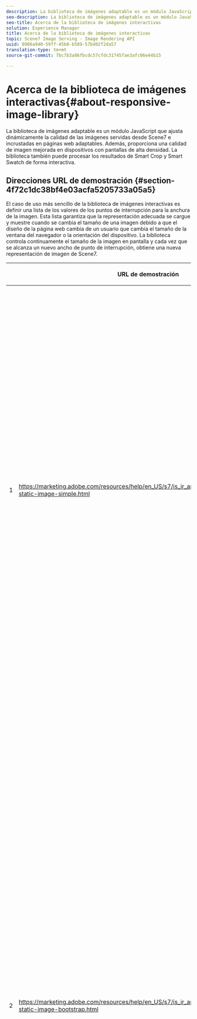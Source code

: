 ```yaml
---
description: La biblioteca de imágenes adaptable es un módulo JavaScript que ajusta dinámicamente la calidad de las imágenes servidas desde Scene7 e incrustadas en páginas web adaptables. Además, proporciona una calidad de imagen mejorada en dispositivos con pantallas de alta densidad. La biblioteca también puede procesar los resultados de Smart Crop y Smart Swatch de forma interactiva.
seo-description: La biblioteca de imágenes adaptable es un módulo JavaScript que ajusta dinámicamente la calidad de las imágenes servidas desde Scene7 e incrustadas en páginas web adaptables. Además, proporciona una calidad de imagen mejorada en dispositivos con pantallas de alta densidad. La biblioteca también puede procesar los resultados de Smart Crop y Smart Swatch de forma interactiva.
seo-title: Acerca de la biblioteca de imágenes interactivas
solution: Experience Manager
title: Acerca de la biblioteca de imágenes interactivas
topic: Scene7 Image Serving - Image Rendering API
uuid: 0906a940-59ff-45b0-b509-57bd02f2da57
translation-type: tm+mt
source-git-commit: 7bc7b3a86fbcdc57cfdc31745fae3afc06e44b15

---
```



# Acerca de la biblioteca de imágenes interactivas{#about-responsive-image-library}

La biblioteca de imágenes adaptable es un módulo JavaScript que ajusta dinámicamente la calidad de las imágenes servidas desde Scene7 e incrustadas en páginas web adaptables. Además, proporciona una calidad de imagen mejorada en dispositivos con pantallas de alta densidad. La biblioteca también puede procesar los resultados de Smart Crop y Smart Swatch de forma interactiva.

## Direcciones URL de demostración {#section-4f72c1dc38bf4e03acfa5205733a05a5}

El caso de uso más sencillo de la biblioteca de imágenes interactivas es definir una lista de los valores de los puntos de interrupción para la anchura de la imagen. Esta lista garantiza que la representación adecuada se cargue y muestre cuando se cambia el tamaño de una imagen debido a que el diseño de la página web cambia de un usuario que cambia el tamaño de la ventana del navegador o la orientación del dispositivo. La biblioteca controla continuamente el tamaño de la imagen en pantalla y cada vez que se alcanza un nuevo ancho de punto de interrupción, obtiene una nueva representación de imagen de Scene7.

<table id="table_3D3D3991B802461A888E1093C1217D26"> 
 <thead> 
  <tr> 
   <th colname="col01" class="entry"> </th> 
   <th colname="col1" class="entry"> <p>URL de demostración </p> </th> 
   <th colname="col2" class="entry"> <p>Descripción </p> </th> 
  </tr> 
 </thead>
 <tbody> 
  <tr> 
   <td colname="col01"> <p>1 </p> </td> 
   <td colname="col1"> <p> <a href="https://marketing.adobe.com/resources/help/en_US/s7/is_ir_api/is_api/samples/responsive-static-image-simple.html" scope="external" format="https"> https://marketing.adobe.com/resources/help/en_US/s7/is_ir_api/is_api/samples/responsive-static-image-simple.html </a> </p> <p> 
     <!-- http://sasha.s7qa.com/jira-bugs/S7-7729/responsive-static-image-simple.htm--> </p> </td> 
   <td colname="col2"> <p>A continuación se muestra un ejemplo sencillo en el que la imagen adaptable se encuentra dentro de un contenedor que toma el 50 % del ancho de la página web. Cada vez que se cambia el tamaño de la ventana del navegador, cambia el ancho del contenedor. Cuando la anchura de la imagen alcanza uno de los puntos de interrupción configurados (definidos en 200, 400, 600 y 800 píxeles con fines ilustrativos), se descarga y muestra una nueva representación. El objetivo es evitar la carga de imágenes grandes innecesarias y ahorrar ancho de banda de red. </p> <p>Haga clic en la URL para abrir la página web, cambiar el tamaño de la ventana del explorador y supervisar el tráfico de red. </p> </td> 
  </tr> 
  <tr> 
   <td colname="col01"> <p>2 </p> </td> 
   <td colname="col1"> <p> <a href="https://marketing.adobe.com/resources/help/en_US/s7/is_ir_api/is_api/samples/responsive-static-image-bootstrap.html" format="https" scope="external"> https://marketing.adobe.com/resources/help/en_US/s7/is_ir_api/is_api/samples/responsive-static-image-bootstrap.html </a> </p> <p> 
     <!-- http://sasha.s7qa.com/jira-bugs/S7-7729/responsive-static-image-bootstrap.htm--> </p> </td> 
   <td colname="col2"> <p>El siguiente ejemplo de Bootstrap ilustra el mismo caso de uso en una página web. Según la CSS de Bootstrap, la celda de diseño a la que se agrega la imagen adaptable puede tener una de las siguientes anchuras: 360, 720 y 940 píxeles. Estos son los valores exactos que se pasan como puntos de interrupción a la biblioteca de imágenes interactivas. Scene7 garantiza el uso eficaz del ancho de banda de la red del cliente. Además, garantiza que la imagen se muestre con el tamaño exacto necesario, dado el diseño de la página web actual, sin que ningún artefacto visual pueda cambiar la escala del navegador del cliente. </p> <p>Haga clic en la dirección URL para abrir la página web, cambie el tamaño de la ventana del explorador para que se acerque a diferentes puntos de interrupción del diseño y supervise el tráfico de red. </p> <p>Entre los casos de uso más avanzados se incluyen la asociación de diferentes ajustes preestablecidos de imagen, comandos de servicio de imágenes o ambos, con diferentes valores de punto de interrupción. </p> </td> 
  </tr> 
  <tr> 
   <td colname="col01"> <p>3 </p> </td> 
   <td colname="col1"> <p> <a href="https://marketing.adobe.com/resources/help/en_US/s7/is_ir_api/is_api/samples/image-presets.html" format="https" scope="external"> https://marketing.adobe.com/resources/help/en_US/s7/is_ir_api/is_api/samples/image-presets.html </a> </p> <p> 
     <!--http://sasha.s7qa.com/jira-bugs/S7-7729/image-presets.html--> </p> </td> 
   <td colname="col2"> <p>En este siguiente ejemplo, se utilizan ajustes preestablecidos de imagen de diferente calidad y formato para diferentes tamaños de punto de interrupción. Para un pequeño punto de interrupción, se aplica un ajuste preestablecido de baja calidad que fuerza al servicio de imágenes a devolver la imagen GIF comprimida a seis colores solamente. Un punto de interrupción medio utiliza un ajuste preestablecido de imagen configurado para JPEG con compresión alta. El punto de interrupción más grande se asocia con un ajuste preestablecido de imagen de alta calidad mediante PNG sin pérdida. Este método garantiza que las imágenes de alta calidad se entreguen a dichos dispositivos, en función del supuesto de que los dispositivos con pantallas más grandes tienen un ancho de banda bueno y una potencia de procesamiento. </p> <p>Haga clic en la URL para abrir la página web, cambie el tamaño de la ventana del explorador web de mayor a menor y observe cómo se degrada la calidad de la imagen. </p> </td> 
  </tr> 
  <tr> 
   <td colname="col01"> <p>4 </p> </td> 
   <td colname="col1"> <p> <a href="https://marketing.adobe.com/resources/help/en_US/s7/is_ir_api/is_api/samples/crops.html" format="https" scope="external"> https://marketing.adobe.com/resources/help/en_US/s7/is_ir_api/is_api/samples/crops.html </a> </p> <p> 
     <!--http://sasha.s7qa.com/jira-bugs/S7-7729/crops.html--> </p> </td> 
   <td colname="col2"> <p>Además de los ajustes preestablecidos de imagen, es posible asociar comandos específicos de servicio de imágenes con puntos de interrupción. El siguiente ejemplo muestra cómo es posible recortar gradualmente la imagen de la pancarta en la región de interés a medida que el tamaño de la imagen en pantalla se reduce. Aquí, el punto de interrupción más grande no tiene ningún comando de servicio de imágenes, por lo que la imagen del letrero es totalmente visible. En el punto de interrupción medio se aplica un recorte moderado, haciendo que solo esté visible el cursor con el texto "En ejecución". En un punto de interrupción pequeño, se aplica más recorte para que solo se muestre el producto. </p> <p>Haga clic en la URL para abrir la página web y cambiar el tamaño de la ventana del explorador. Observe cómo la imagen recorta gradualmente a medida que va de un tamaño mayor a uno más pequeño. </p> </td> 
  </tr> 
  <tr> 
   <td colname="col01"> <p>5 </p> </td> 
   <td colname="col1"> <p> <a href="https://marketing.adobe.com/resources/help/en_US/s7/is_ir_api/is_api/samples/template.html" format="https" scope="external"> https://marketing.adobe.com/resources/help/en_US/s7/is_ir_api/is_api/samples/template.html </a> </p> <p> 
     <!--http://sasha.s7qa.com/jira-bugs/S7-7729/template.html--> </p> </td> 
   <td colname="col2"> <p>También puede utilizar comandos de servicio de imágenes con plantillas de servicio de imágenes para controlar determinados parámetros de plantilla según el tamaño de la imagen. En este ejemplo siguiente, se utiliza una plantilla de servicio de imágenes en la que el tamaño de fuente de la superposición de texto se parametriza con el parámetro <span class="codeph"> $fontsize </span> . La imagen adaptable está configurada para utilizar un tamaño de fuente mayor para tamaños de imagen más pequeños, a fin de garantizar que el texto siempre sea legible: </p> </td> 
  </tr> 
 </tbody> 
</table>

## Requisitos del sistema {#section-35ea9e9c79cc43d7bcefdc240340fba4}

**Hardware y software del servidor**

* Servicio de imágenes de Scene7 6.0.1 o posterior.

**Requisitos mínimos del explorador del cliente**

* Microsoft® Windows® 7 o posterior; Mac OS X 10.8 o posterior.
* Firefox 23, Safari 6, Chrome 29, IE 9 o posterior.
* iOS 6 o posterior.
* Certificado en iPhone3GS o posterior y en iPad2 o posterior (solo navegadores nativos).
* Android OS 2.3 o posterior.
* Internet Explorer en dispositivos móviles no es compatible en este momento.

